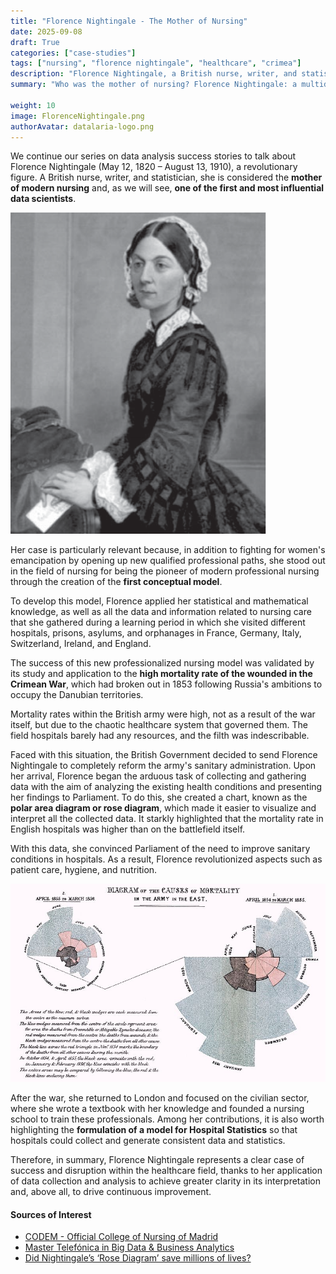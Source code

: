 ```yaml
---
title: "Florence Nightingale - The Mother of Nursing"
date: 2025-09-08
draft: True
categories: ["case-studies"]
tags: ["nursing", "florence nightingale", "healthcare", "crimea"]
description: "Florence Nightingale, a British nurse, writer, and statistician, the mother of nursing and one of the first data scientists."
summary: "Who was the mother of nursing? Florence Nightingale: a multidisciplinary icon, one of the first data scientists, and a role model for our times."

weight: 10
image: FlorenceNightingale.png
authorAvatar: datalaria-logo.png
---
```


We continue our series on data analysis success stories to talk about Florence Nightingale (May 12, 1820 – August 13, 1910), a revolutionary figure. A British nurse, writer, and statistician, she is considered the **mother of modern nursing** and, as we will see, **one of the first and most influential data scientists**.

![Portrait of Florence Nightingale, a pioneer of nursing and health statistics](FlorenceNightingale.png)

Her case is particularly relevant because, in addition to fighting for women's emancipation by opening up new qualified professional paths, she stood out in the field of nursing for being the pioneer of modern professional nursing through the creation of the **first conceptual model**.

To develop this model, Florence applied her statistical and mathematical knowledge, as well as all the data and information related to nursing care that she gathered during a learning period in which she visited different hospitals, prisons, asylums, and orphanages in France, Germany, Italy, Switzerland, Ireland, and England.

The success of this new professionalized nursing model was validated by its study and application to the **high mortality rate of the wounded in the Crimean War**, which had broken out in 1853 following Russia's ambitions to occupy the Danubian territories.

Mortality rates within the British army were high, not as a result of the war itself, but due to the chaotic healthcare system that governed them. The field hospitals barely had any resources, and the filth was indescribable.

Faced with this situation, the British Government decided to send Florence Nightingale to completely reform the army's sanitary administration. Upon her arrival, Florence began the arduous task of collecting and gathering data with the aim of analyzing the existing health conditions and presenting her findings to Parliament. To do this, she created a chart, known as the **polar area diagram or rose diagram**, which made it easier to visualize and interpret all the collected data. It starkly highlighted that the mortality rate in English hospitals was higher than on the battlefield itself.

With this data, she convinced Parliament of the need to improve sanitary conditions in hospitals. As a result, Florence revolutionized aspects such as patient care, hygiene, and nutrition.

![Florence Nightingale's Rose Diagram showing the causes of mortality in the Crimean War](Florence_Rose_Diagram.jpg)

After the war, she returned to London and focused on the civilian sector, where she wrote a textbook with her knowledge and founded a nursing school to train these professionals. Among her contributions, it is also worth highlighting the **formulation of a model for Hospital Statistics** so that hospitals could collect and generate consistent data and statistics.

Therefore, in summary, Florence Nightingale represents a clear case of success and disruption within the healthcare field, thanks to her application of data collection and analysis to achieve greater clarity in its interpretation and, above all, to drive continuous improvement.

#### Sources of Interest
- [CODEM - Official College of Nursing of Madrid](https://www.codem.es/Adjuntos/CODEM/Documentos/Informaciones/Publico/7e040f14-0bea-421f-b327-440fe67f3617/6B276772-CAC4-4790-810D-A61458561AC2/a725b-c56a-45ad-a794-fe9942e52081/a725b57c-c56a-45ad-a794-fe9942e52081.pdf)
- [Master Telefónica in Big Data & Business Analytics](https://www.campusbigdata.com/master-telefonica-en-big-data-y-business-analytics)
- [Did Nightingale’s ‘Rose Diagram’ save millions of lives?](http://www.florence-nightingale-avenging-angel.co.uk/?p=462)